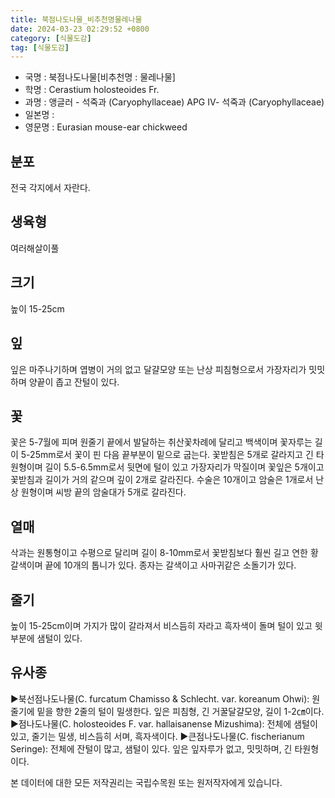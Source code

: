 ```yaml
---
title: 북점나도나물_비추천명물레나물
date: 2024-03-23 02:29:52 +0800
category: [식물도감]
tag: [식물도감]
---
```




- 국명 : 북점나도나물[비추천명 : 물레나물]
- 학명 : Cerastium holosteoides Fr.
- 과명 : 앵글러 - 석죽과 (Caryophyllaceae) APG Ⅳ- 석죽과 (Caryophyllaceae)
- 일본명 : 
- 영문명 : Eurasian mouse-ear chickweed


## 분포
전국 각지에서 자란다.
## 생육형
여러해살이풀
## 크기
높이 15-25cm
## 잎
잎은 마주나기하며 엽병이 거의 없고 달걀모양 또는 난상 피침형으로서 가장자리가 밋밋하며 양끝이 좁고 잔털이 있다.
## 꽃
꽃은 5-7월에 피며 원줄기 끝에서 발달하는 취산꽃차례에 달리고 백색이며 꽃자루는 길이 5-25mm로서 꽃이 핀 다음 끝부분이 밑으로 굽는다. 꽃받침은 5개로 갈라지고 긴 타원형이며 길이 5.5-6.5mm로서 뒷면에 털이 있고 가장자리가 막질이며 꽃잎은 5개이고 꽃받침과 길이가 거의 같으며 깊이 2개로 갈라진다. 수술은 10개이고 암술은 1개로서 난상 원형이며 씨방 끝의 암술대가 5개로 갈라진다.
## 열매
삭과는 원통형이고 수평으로 달리며 길이 8-10mm로서 꽃받침보다 훨씬 길고 연한 황갈색이며 끝에 10개의 톱니가 있다. 종자는 갈색이고 사마귀같은 소돌기가 있다.
## 줄기
높이 15-25cm이며 가지가 많이 갈라져서 비스듬히 자라고 흑자색이 돌며 털이 있고 윗부분에 샘털이 있다.
## 유사종
▶북선점나도나물(C. furcatum Chamisso & Schlecht. var. koreanum Ohwi): 원줄기에 밑을 향한 2줄의 털이 밀생한다. 잎은 피침형, 긴 거꿀달걀모양, 길이 1-2㎝이다. ▶점나도나물(C. holosteoides F. var. hallaisanense Mizushima): 전체에 샘털이 있고, 줄기는 밀생, 비스듬히 서며, 흑자색이다. ▶큰점나도나물(C. fischerianum Seringe): 전체에 잔털이 많고, 샘털이 있다. 잎은 잎자루가 없고, 밋밋하며, 긴 타원형이다.






본 데이터에 대한 모든 저작권리는 국립수목원 또는 원저작자에게 있습니다.
